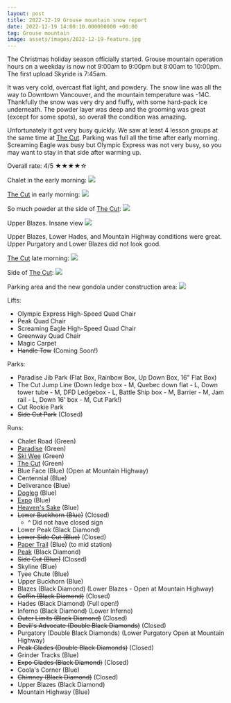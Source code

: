 ```yaml
---
layout: post
title: 2022-12-19 Grouse mountain snow report
date: 2022-12-19 14:00:10.000000000 +00:00
tag: Grouse mountain
image: assets/images/2022-12-19-feature.jpg
---
```


The Christmas holiday season officially started. Grouse mountain operation hours on a weekday is now not 9:00am to 9:00pm but 8:00am to 10:00pm. The first upload Skyride is 7:45am.

It was very cold, overcast flat light, and powdery. The snow line was all the way to Downtown Vancouver, and the mountain temperature was -14C. Thankfully the snow was very dry and fluffy, with some hard-pack ice underneath. The powder layer was deep and the grooming was great (except for some spots), so overall the condition was amazing.

Unfortunately it got very busy quickly. We saw at least 4 lesson groups at the same time at [The Cut](/grouse/the-cut/). Parking was full all the time after early morning. Screaming Eagle was busy but Olympic Express was not very busy, so you may want to stay in that side after warming up.

Overall rate: 4/5 ★★★★☆

Chalet in the early morning:
![](/assets/images/2022-12-19-chalet-opening.jpg)

[The Cut](/grouse/the-cut/) in early morning:
![](/assets/images/2022-12-19-the-cut.jpg)

So much powder at the side of [The Cut](/grouse/the-cut/):
![](/assets/images/2022-12-19-so-much-powder.jpg)

Upper Blazes. Insane view
![](/assets/images/2022-12-19-upper-blazes.jpg)

Upper Blazes, Lower Hades, and Mountain Highway conditions were great. Upper Purgatory and Lower Blazes did not look good.

[The Cut](/grouse/the-cut/) late morning:
![](/assets/images/2022-12-19-the-cut-2.jpg)

Side of [The Cut](/grouse/the-cut/):
![](/assets/images/2022-12-19-side-of-the-cut-after-paper-cut.jpg)

Parking area and the new gondola under construction area:
![](/assets/images/2022-12-19-parking-and-new-gondola.jpg)

Lifts:

* Olympic Express High-Speed Quad Chair
* Peak Quad Chair
* Screaming Eagle High-Speed Quad Chair
* Greenway Quad Chair
* Magic Carpet
* <del>Handle Tow</del> (Coming Soon!)

Parks:

* Paradise Jib Park (Flat Box, Rainbow Box, Up Down Box, 16" Flat Box)
* The Cut Jump Line (Down ledge box - M, Quebec down flat - L, Down tower tube - M, DFD Ledgebox - L, Battle Ship box - M, Barrier - M, Jam rail - L, Down 16' box - M, Cut Park!)
* Cut Rookie Park
* <del>Side Cut Park</del> (Closed)

Runs:

* Chalet Road (Green)
* [Paradise](/grouse/paradise) (Green)
* [Ski Wee](/magic-carpet/) (Green)
* [The Cut](/grouse/the-cut/) (Green)
* Blue Face (Blue) (Open at Mountain Highway)
* Centennial (Blue)
* Deliverance (Blue)
* [Dogleg](/dogleg/) (Blue)
* [Expo](/grouse/expo/) (Blue)
* [Heaven's Sake](/heavens-sake/) (Blue)
* <del>Lower Buckhorn (Blue)</del> (Closed)
    * ^ Did not have closed sign
* Lower Peak (Black Diamond)
* <del>Lower Side Cut (Blue)</del> (Closed)
* [Paper Trail](/paper-trail/) (Blue) (to mid station)
* [Peak](/grouse/peak/) (Black Diamond)
* <del>Side Cut (Blue)</del> (Closed)
* Skyline (Blue)
* Tyee Chute (Blue)
* Upper Buckhorn (Blue)
* Blazes (Black Diamond) (Lower Blazes - Open at Mountain Highway)
* <del>Coffin (Black Diamond)</del> (Closed)
* Hades (Black Diamond) (Full open!)
* Inferno (Black Diamond) (Lower Inferno)
* <del>Outer Limits (Black Diamond)</del> (Closed)
* <del>Devil's Advocate (Double Black Diamonds)</del> (Closed)
* Purgatory (Double Black Diamonds) (Lower Purgatory Open at Mountain Highway)
* <del>Peak Glades (Double Black Diamonds)</del> (Closed)
* Grinder Tracks (Blue)
* <del>Expo Glades (Black Diamond)</del> (Closed)
* Coola's Corner (Blue)
* <del>Chimney (Black Diamond)</del> (Closed)
* Upper Blazes (Black Diamond)
* Mountain Highway (Blue)


